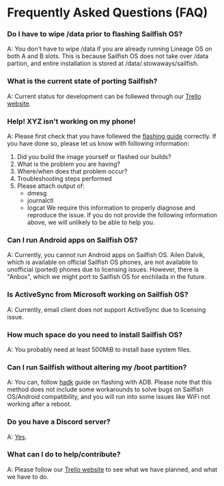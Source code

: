 # Frequently Asked Questions (FAQ)

### Do I have to wipe /data prior to flashing Sailfish OS?
A: You don't have to wipe /data if you are already running Lineage OS on both A and B slots. This is because Sailfish OS does not take over /data partion, and entire installation is stored at /data/.stowaways/sailfish.

### What is the current state of porting Sailfish?
A: Current status for development can be follewed through our [Trello website](https://trello.com/b/xHiboUsv/sfos-enchilada).

### Help! XYZ isn't working on my phone!
A: Please first check that you have follewed the [flashing guide](https://github.com/sailfish-oneplus6/sf-enchilada/blob/master/flashing.md) correctly. If you have done so, please let us know with following information:
  1) Did you build the image yourself or flashed our builds?
  2) What is the problem you are having?
  3) Where/when does that problem occur?
  4) Troubleshooting steps performed
  5) Please attach output of:
      - dmesg
      - journalctl
      - logcat
We require this information to properly diagnose and reproduce the issue. If you do not provide the following information above, we will unlikely to be able to help you.

### Can I run Android apps on Sailfish OS?
A: Currently, you cannot run Android apps on Sailfish OS. Ailen Dalvik, which is available on official Sailfish OS phones, are not available to unofficial (ported) phones due to licensing issues. However, there is "Anbox", which we might port to Sailfish OS for enchilada in the future.

### Is ActiveSync from Microsoft working on Sailfish OS?
A: Currently, email client does not support ActiveSync due to licensing issue.

### How much space do you need to install Sailfish OS?
A: You probably need at least 500MiB to install base system files.

### Can I run Sailfish without altering my /boot partition?
A: You can, follow [hadk](https://sailfishos.org/content/uploads/2019/09/SailfishOS-HardwareAdaptationDevelopmentKit-3.1.0.0.pdf) guide on flashing with ADB. Please note that this method does not include some workarounds to solve bugs on Sailfish OS/Android compatibility, and you will run into some issues like WiFi not working after a reboot.

### Do you have a Discord server?
A: [Yes](https://discord.gg/J72s23R).

### What can I do to help/contribute?
A: Please follow our [Trello website](https://trello.com/b/xHiboUsv/sfos-enchilada) to see what we have planned, and what we have to do.
